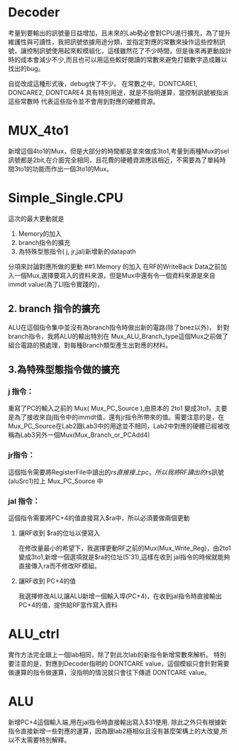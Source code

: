 # Decoder
考量到要輸出的訊號量日益增加，且未來的Lab勢必會對CPU進行擴充，為了提升維護性與可讀性，我把訊號依據用途分類，並指定對應的常數來操作這些控制訊號，讓控制訊號使用起來較模組化，這樣雖然花了不少時間，但是後來再更動設計時的成本會減少不少,而且也可以用這些較好閱讀的常數來避免打錯數字造成難以找出的bug。

自從改成這種形式後，debug快了不少。
在常數之中，DONTCARE1, DONCARE2, DONTCARE4 具有特別用途，就是不指明運算，當控制訊號被指派這些常數時 代表這些指令並不會用到對應的硬體資源。
		
# MUX_4to1
新增這個4to1的Mux，但是大部分的時間都是拿來做成3to1,考量到兩種Mux的sel訊號都是2bit,在介面完全相同，且花費的硬體資源應該相近，不需要為了單純時間3to1的功能而作出一個3to1的Mux。



# Simple_Single.CPU
這次的最大更動就是
 1. Memory的加入
 2. branch指令的擴充
 3. 為特殊型態指令( j, jr,jal)新增新的datapath

分項來討論對應所做的更動
##1.Memory 的加入 
在RF的WriteBack Data之前加入一個Mux,選擇要寫入的資料來源，但是Mux中還有令一個資料來源是來自immdt value(為了LI指令實踐的)，

## 2. branch 指令的擴充
ALU在這個指令集中並沒有為branch指令時做出新的電路(除了bnez以外)， 針對branch指令，我將ALU的輸出特別在 Mux_ALU_Branch_type這個Mux之前做了組合電路的預處理，對每種Branch類型產生出對應的材料。

## 3.為特殊型態指令做的擴充
### j 指令：
重寫了PC的輸入之前的 Mux( Mux_PC_Source ),由原本的 2to1 變成3to1，主要是為了接收來自j指令中的immdt值，還有jr指令所帶來的值。需要注意的是，在Mux_PC_Source在Lab2跟Lab3中的用途並不相同，Lab2中對應的硬體已經被改稱為Lab3另外一個Mux(Mux_Branch_or_PCAdd4)

### jr指令：
這個指令需要將RegisterFile中讀出的$rs直接接上pc。所以我將RF讀出的$rs訊號(aluSrc1)拉上 Mux_PC_Source 中

### jal 指令：
這個指令需要將PC+4的值直接寫入$ra中，所以必須要做兩個更動
1. 讓RF收到 $ra的位址以便寫入

    在修改量最小的希望下，我選擇更動RF之前的Mux(Mux_Write_Reg)，由2to1 變成3to1,新增一個選項就是$ra的位址(5'31),這樣在收到 jal指令的時候就能夠直接傳入ra而不修改RF模組。 

2. 讓RF收到 PC+4的值

    我選擇修改ALU,讓ALU新增一個輸入埠(PC+4)，在收到jal指令時直接輸出PC+4的值，提供給RF當作寫入資料


# ALU_ctrl
實作方法完全跟上一個lab相同，除了對此次lab的新指令新增常數來解析。
特別要注意的是，對應到Decoder指明的 DONTCARE value，這個模組只會針對需要做運算的指令做運算，沒指明的情況就只會往下傳遞 DONTCARE value。

# ALU
 新增PC+4這個輸入端,用在jal指令時直接輸出寫入$31使用. 除此之外只有根據新指令直接新增一些對應的運算，因為跟lab2極相似且沒有甚麼架構上的大改變,所以不太需要特別解釋。

